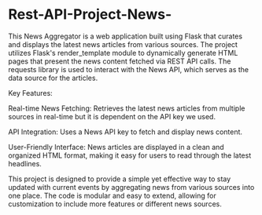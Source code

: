 # Rest-API-Project-News-
This News Aggregator is a web application built using Flask that curates and displays the latest news articles from various sources. The project utilizes Flask's render_template module to dynamically generate HTML pages that present the news content fetched via REST API calls. The requests library is used to interact with the News API, which serves as the data source for the articles.

Key Features:

Real-time News Fetching: Retrieves the latest news articles from multiple sources in real-time but it is dependent on the API key we used.

API Integration: Uses a News API key to fetch and display news content.

User-Friendly Interface: News articles are displayed in a clean and organized HTML format, making it easy for users to read through the latest headlines.

This project is designed to provide a simple yet effective way to stay updated with current events by aggregating news from various sources into one place. The code is modular and easy to extend, allowing for customization to include more features or different news sources.



